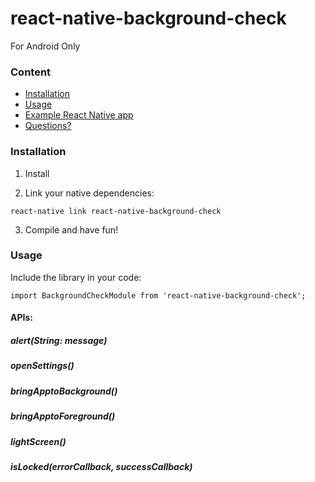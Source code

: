 # react-native-background-check
For Android Only

### Content

- [Installation](#installation)
- [Usage](#usage)
- [Example React Native app](#example-react-native-app)
- [Questions?](#questions)

### Installation

1. Install

2. Link your native dependencies:

  ```
  react-native link react-native-background-check
  ```

3. Compile and have fun!


### Usage

Include the library in your code:

```
import BackgroundCheckModule from 'react-native-background-check';
```

#### APIs:

##### alert(String: message)

##### openSettings()

##### bringApptoBackground()

##### bringApptoForeground()

##### lightScreen()

##### isLocked(errorCallback, successCallback)




